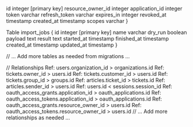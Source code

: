 
  id integer [primary key]
  resource_owner_id integer
  application_id integer
  token varchar
  refresh_token varchar
  expires_in integer
  revoked_at timestamp
  created_at timestamp
  scopes varchar
}

Table import_jobs {
  id integer [primary key]
  name varchar
  dry_run boolean
  payload text
  result text
  started_at timestamp
  finished_at timestamp
  created_at timestamp
  updated_at timestamp
}

// ... Add more tables as needed from migrations ...

// Relationships
Ref: users.organization_id > organizations.id
Ref: tickets.owner_id > users.id
Ref: tickets.customer_id > users.id
Ref: tickets.group_id > groups.id
Ref: articles.ticket_id > tickets.id
Ref: articles.sender_id > users.id
Ref: users.id < sessions.session_id
Ref: oauth_access_grants.application_id > oauth_applications.id
Ref: oauth_access_tokens.application_id > oauth_applications.id
Ref: oauth_access_grants.resource_owner_id > users.id
Ref: oauth_access_tokens.resource_owner_id > users.id
// ... Add more relationships as needed ...
